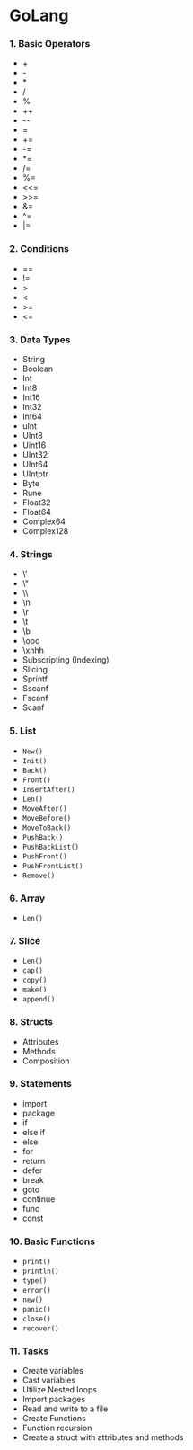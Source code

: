 # GoLang

### 1. Basic Operators
  * \+
  * \-
  * \*
  * /
  * %
  * ++
  * --
  * =
  * +=
  * -=
  * *=
  * /=
  * %=
  * <<=
  * \>>=
  * &=
  * ^=
  * |=

### 2. Conditions
  * ==
  * !=
  * \>
  * \<
  * \>=
  * <=

### 3. Data Types
  * String
  * Boolean
  * Int
  * Int8
  * Int16
  * Int32
  * Int64
  * uInt
  * UInt8
  * Uint16
  * UInt32
  * UInt64
  * UIntptr
  * Byte
  * Rune
  * Float32
  * Float64
  * Complex64
  * Complex128

### 4. Strings
  * \\'
  * \\"
  * \\\
  * \n
  * \r
  * \t
  * \b
  * \ooo
  * \xhhh
  * Subscripting (Indexing)
  * Slicing
  * Sprintf
  * Sscanf
  * Fscanf
  * Scanf

### 5. List
  * `New()`
  * `Init()`
  * `Back()`
  * `Front()`
  * `InsertAfter()`
  * `Len()`
  * `MoveAfter()`
  * `MoveBefore()`
  * `MoveToBack()`
  * `PushBack()`
  * `PushBackList()`
  * `PushFront()`
  * `PushFrontList()`
  * `Remove()`

### 6. Array
  * `Len()`

### 7. Slice
  * `Len()`
  * `cap()`
  * `copy()`
  * `make()`
  * `append()` 

### 8. Structs
  * Attributes
  * Methods
  * Composition

### 9. Statements
  * import
  * package
  * if
  * else if
  * else
  * for
  * return
  * defer
  * break
  * goto
  * continue
  * func
  * const

### 10. Basic Functions
  * `print()`
  * `println()`
  * `type()`
  * `error()`
  * `new()`
  * `panic()`
  * `close()`
  * `recover()`

### 11. Tasks
  * Create variables
  * Cast variables
  * Utilize Nested loops
  * Import packages
  * Read and write to a file
  * Create Functions
  * Function recursion
  * Create a struct with attributes and methods